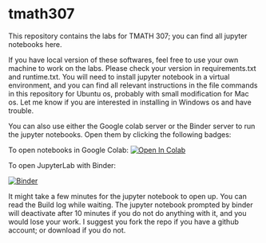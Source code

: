 # tmath307
This repository contains the labs for TMATH 307; you can find all jupyter notebooks here. 

If you have local version of these softwares, feel free to use your own machine to work on the labs. Please check your version in requirements.txt and runtime.txt. You will need to install jupyter notebook in a virtual environment, and you can find all relevant instructions in the file commands in this repository for Ubuntu os, probably with small modification for Mac os. Let me know if you are interested in installing in Windows os and have trouble.

You can also use either the Google colab server or the Binder server to run the jupyter notebooks. Open them by clicking the following badges:

To open notebooks in Google Colab: <a target="_blank" href="https://colab.research.google.com/github/yajuna/tmath307">
  <img src="https://colab.research.google.com/assets/colab-badge.svg" alt="Open In Colab"/>
</a>

To open JupyterLab with Binder: 

[![Binder](https://mybinder.org/badge_logo.svg)](https://mybinder.org/v2/gh/yajuna/tmath307/HEAD)

It might take a few minutes for the jupyter notebook to open up. You can read the Build log while waiting. The jupyter notebook prompted by binder will deactivate after 10 minutes if you do not do anything with it, and you would lose your work. I suggest you fork the repo if you have a github account; or download if you do not. 
